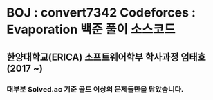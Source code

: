 BOJ : convert7342
Codeforces : Evaporation
백준 풀이 소스코드
=============
한양대학교(ERICA) 소프트웨어학부 학사과정 엄태호 (2017 ~)
-------------
### 대부분 Solved.ac 기준 골드 이상의 문제들만을 담았습니다.
